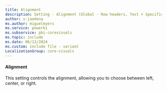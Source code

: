 ```yaml
---
title: Alignment
description: Setting - Alignment (Global - Row headers, Text + Specific column, Values)
author: v-jaedena
ms.author: miguelmyers
ms.service: powerbi
ms.subservice: pbi-corevisuals
ms.topic: include
ms.date: 06/13/2024
ms.custom: include file - variant
LocalizationGroup: core-visuals
---
```

#### Alignment

This setting controls the alignment, allowing you to choose between left, center, or right.
